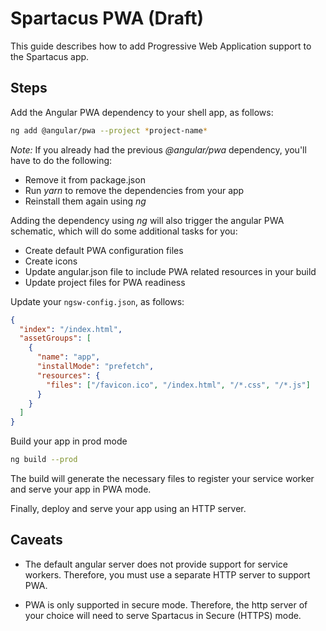 # Spartacus PWA (Draft)

This guide describes how to add Progressive Web Application support to the Spartacus app.

## Steps

Add the Angular PWA dependency to your shell app, as follows:

```bash
ng add @angular/pwa --project *project-name*
```

_Note:_ If you already had the previous _@angular/pwa_ dependency, you'll have to do the following:

- Remove it from package.json
- Run _yarn_ to remove the dependencies from your app
- Reinstall them again using _ng_

Adding the dependency using _ng_ will also trigger the angular PWA schematic, which will do some additional tasks for you:

- Create default PWA configuration files
- Create icons
- Update angular.json file to include PWA related resources in your build
- Update project files for PWA readiness

Update your `ngsw-config.json`, as follows:

```json
{
  "index": "/index.html",
  "assetGroups": [
    {
      "name": "app",
      "installMode": "prefetch",
      "resources": {
        "files": ["/favicon.ico", "/index.html", "/*.css", "/*.js"]
      }
    }
  ]
}
```

Build your app in prod mode

```bash
ng build --prod
```

The build will generate the necessary files to register your service worker and serve your app in PWA mode.

Finally, deploy and serve your app using an HTTP server.

## Caveats

- The default angular server does not provide support for service workers. Therefore, you must use a separate HTTP server to support PWA.

- PWA is only supported in secure mode. Therefore, the http server of your choice will need to serve Spartacus in Secure (HTTPS) mode.
